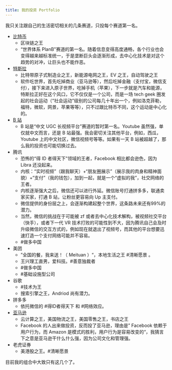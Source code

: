 ```yaml
---
title: 我的投资 Portfolio
---
```


我只关注跟自己的生活密切相关的几条赛道，只投每个赛道第一名。

- [比特币](bitcoin.md)
  - 区块链之王
  - “世界体系 PlanB"赛道的第一名。随着信息变得高度通畅，各个行业也会变得越来越标准统一，于是垄断巨头会逐渐形成，去中心化技术是对这个趋势的对冲，让巨头也不能作恶。
- [特斯拉](tesla.md)
  - 比特带原子式制造业之王，新能源电网之王，EV 之王，自动驾驶之王
  - 软件吃世界，首先吃掉商业（亚马逊等），然后吃掉金融（支付宝，微信支付），接下来进入原子世界，吃掉手机（苹果），下一步就是汽车和能源，特斯拉正好在这个风口，它不仅仅是一个公司，而是一场 tech geek 圈发起的社会运动（“社会运动”级别的公司每几十年出一个，例如洛克菲勒，福特，微软，网景，苹果等等），只不过跟比特币不同，这个运动是中心化的。
- [B 站](bilibili.md)
  - B 站是“中文 UGC 长视频平台”赛道的暂时第一名。Youtube 虽然强，单仅就中文而言，还是 B 站最强。我会密切关注其他平台，例如，西瓜，Youtube 上的中文社区，微信视频号等等。如果有一天 B 站被超越了，那么我的投资也可能切换过去。
- 腾讯
  - 恐怖的“得 ID 者得天下”领域的王者，Facebook 相比都会逊色，因为 Libra 还没起来。
  - 内核：“实时视频”（跟我聊天）+“朋友圈展示”（展示我的肉身和精神面貌）+“支付”（我的钱包），加到一起，就是一个“虚拟的我”，社交网络的王者。
  - 内核逐渐强大之后，微信还可以进行外延。微信账号打通拼多多，联通卖家买家，打通 B 站，让粉丝更容易向 Up 主支付。
  - 微信提供的身份层之上，会逐渐构建起整个世界，这条路未来还有99%的潜力。
  - 当然，微信的挑战在于可能被 zf 或者去中心化技术解构，被视频社交平台（快手），或者下一代 VR 技术打败的可能性到不大，因为腾讯自己会及时升级微信的交互方式的，例如现在就退出了视频号，而其他的平台想要迅速打造一个支付网络可能并不容易。
  - #做多中国
- 美团
  - ”全国的餐，我来送！（ Meituan ）“，本地生活之王 #清晰愿景 。
  - 王兴理工直男，爱科技。#善意独裁者
  - #做多中国
  - #基础设施型公司
- 谷歌
  - #技术为王
  - 搜索引擎之王，Andriod 尚有潜力。
- 拼多多
  - 依托微信的 #得ID者得天下 和 #网络效应。
- [亚马逊](amazon.md)
  - 云计算之王，美国物流之王，美国零售之王，书店之王
  - Facebook 的人出来做投资，反而投了亚马逊，理由是” Facebook 依赖于用户行为，而 Amazon 是模式的胜利，用户行为是容易改变的“，我猜言下之意是亚马逊干什么什么强，因为公司文化和管理强。
- 老虎证券
  - 美港股之王。#清晰愿景

目前我的组合中大致只有这几个了。
